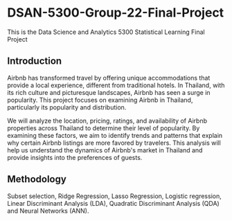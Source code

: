 # DSAN-5300-Group-22-Final-Project
This is the Data Science and Analytics 5300 Statistical Learning Final Project

## Introduction 

Airbnb has transformed travel by offering unique accommodations that provide a local experience, different from traditional hotels. In Thailand, with its rich culture and picturesque landscapes, Airbnb has seen a surge in popularity. This project focuses on examining Airbnb in Thailand, particularly its popularity and distribution.

We will analyze the location, pricing, ratings, and availability of Airbnb properties across Thailand to determine their level of popularity. By examining these factors, we aim to identify trends and patterns that explain why certain Airbnb listings are more favored by travelers. This analysis will help us understand the dynamics of Airbnb's market in Thailand and provide insights into the preferences of guests.



## Methodology

Subset selection, Ridge Regression, Lasso Regression, Logistic regression, Linear Discriminant Analysis (LDA), Quadratic Discriminant Analysis (QDA) and Neural Networks (ANN).
